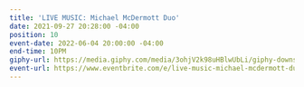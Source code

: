 ```yaml
---
title: 'LIVE MUSIC: Michael McDermott Duo'
date: 2021-09-27 20:28:00 -04:00
position: 10
event-date: 2022-06-04 20:00:00 -04:00
end-time: 10PM
giphy-url: https://media.giphy.com/media/3ohjV2k98uHBlwUbLi/giphy-downsized-large.gif
event-url: https://www.eventbrite.com/e/live-music-michael-mcdermott-duo-tickets-344228244947
---
```


